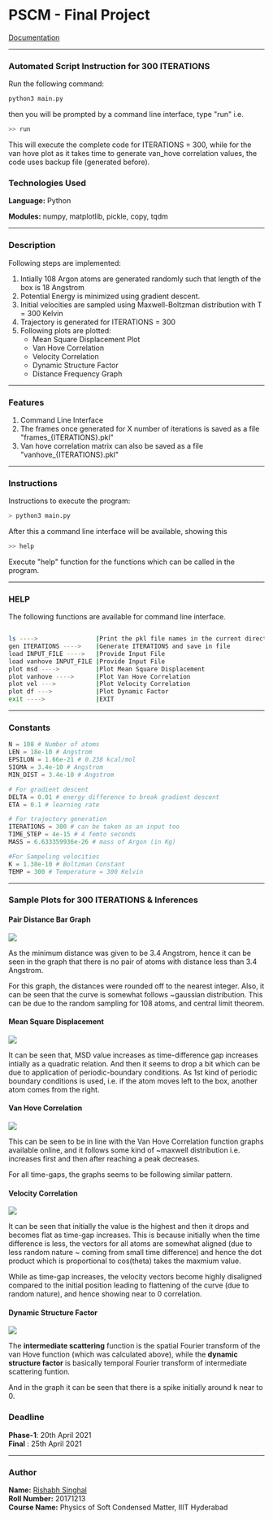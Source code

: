 # PSCM - Final Project

[Documentation](https://rish-singhal.github.io/atoms-trajectory/)

----

### Automated Script Instruction for 300 ITERATIONS

Run the following command:

```bash
python3 main.py
```
then you will be prompted by a command line interface, type "run" i.e.

```bash
>> run
```

This will execute the complete code for ITERATIONS = 300, while for the van hove plot as it takes time to generate van_hove correlation values, the code uses backup file (generated before).

### Technologies Used

**Language:** Python          

**Modules:** numpy, matplotlib, pickle, copy, tqdm

----

### Description

Following steps are implemented:

1. Intially 108 Argon atoms are generated randomly such that length of the box is 18 Angstrom
2. Potential Energy is minimized using gradient descent.
3. Initial velocities are sampled using Maxwell-Boltzman distribution with T = 300 Kelvin
4. Trajectory is generated for ITERATIONS = 300
5. Following plots are plotted:
	- Mean Square Displacement Plot
	- Van Hove Correlation 
	- Velocity Correlation
	- Dynamic Structure Factor
	- Distance Frequency Graph

----

### Features

1. Command Line Interface
2. The frames once generated for X number of iterations is saved as a file "frames_{ITERATIONS}.pkl"
3. Van hove correlation matrix can also be saved as a file "vanhove_{ITERATIONS}.pkl"

----

### Instructions 

Instructions to execute the program:

```bash
> python3 main.py
```

After this a command line interface will be available, showing this

```bash
>> help
```
Execute "help" function for the functions which can be called in the program.

----

### HELP

The following functions are available for command line interface.

```bash

ls ---->                |Print the pkl file names in the current directory
gen ITERATIONS ---->    |Generate ITERATIONS and save in file
load INPUT_FILE ---->   |Provide Input File
load vanhove INPUT_FILE |Provide Input File
plot msd ---->          |Plot Mean Square Displacement
plot vanhove ---->      |Plot Van Hove Correlation
plot vel --->           |Plot Velocity Correlation
plot df --->            |Plot Dynamic Factor
exit ---->              |EXIT
```

----

### Constants

```python
N = 108 # Number of atoms
LEN = 18e-10 # Angstrom
EPSILON = 1.66e-21 # 0.238 kcal/mol
SIGMA = 3.4e-10 # Angstrom
MIN_DIST = 3.4e-10 # Angstrom

# For gradient descent
DELTA = 0.01 # energy difference to break gradient descent
ETA = 0.1 # learning rate

# For trajectory generation
ITERATIONS = 300 # can be taken as an input too
TIME_STEP = 4e-15 # 4 femto seconds
MASS = 6.633359936e-26 # mass of Argon (in Kg)

#For Sampeling velocities
K = 1.38e-10 # Boltzman Constant
TEMP = 300 # Temperature = 300 Kelvin
```

----

### Sample Plots for 300 ITERATIONS & Inferences

#### Pair Distance Bar Graph

![](Plots/rij_300.png)

As the minimum distance was given to be 3.4 Angstrom, hence it can be seen in the graph that there is no pair of atoms with distance less than 3.4 Angstrom.

For this graph, the distances were rounded off to the nearest integer. Also, it can be seen that the curve is somewhat follows \~gaussian distribution. This can be due to the random sampling for 108 atoms, and central limit theorem.

#### Mean Square Displacement

![](Plots/msd_300.png)

It can be seen that, MSD value increases as time-difference gap increases intially as a quadratic relation. And then it seems to drop a bit which can be due to application of periodic-boundary conditions. As 1st kind of periodic boundary conditions is used, i.e. if the atom moves left to the box, another atom comes from the right.

#### Van Hove Correlation

![](Plots/vanhove_300.png)

This can be seen to be in line with the Van Hove Correlation function graphs available online, and it follows some kind of \~maxwell distribution i.e. increases first and then after reaching a peak decreases.

For all time-gaps, the graphs seems to be following similar pattern.

#### Velocity Correlation

![](Plots/vel_300.png)

It can be seen that initially the value is the highest and then it drops and becomes flat as time-gap increases. This is because initially when the time difference is less, the vectors for all atoms are somewhat aligned (due to less random nature \~ coming from small time difference) and hence the dot product which is proportional to cos(theta) takes the maxmium value. 

While as time-gap increases, the velocity vectors become highly disaligned compared to the initial position leading to flattening of the curve (due to random nature), and hence showing near to 0 correlation.

#### Dynamic Structure Factor

![](Plots/df_300.png)

The **intermediate scattering** function is the spatial Fourier transform of the van Hove function (which was calculated above), while the **dynamic structure factor** is basically temporal Fourier transform of intermediate scattering funtion.

And in the graph it can be seen that there is a spike initially around k near to 0.

### Deadline

**Phase-1**: 20th April 2021        
**Final**  : 25th April 2021

----

### Author

**Name:** [Rishabh Singhal](https://rish-singhal.github.io)             
**Roll Number:** 20171213             
**Course Name:** Physics of Soft Condensed Matter, IIIT Hyderabad


